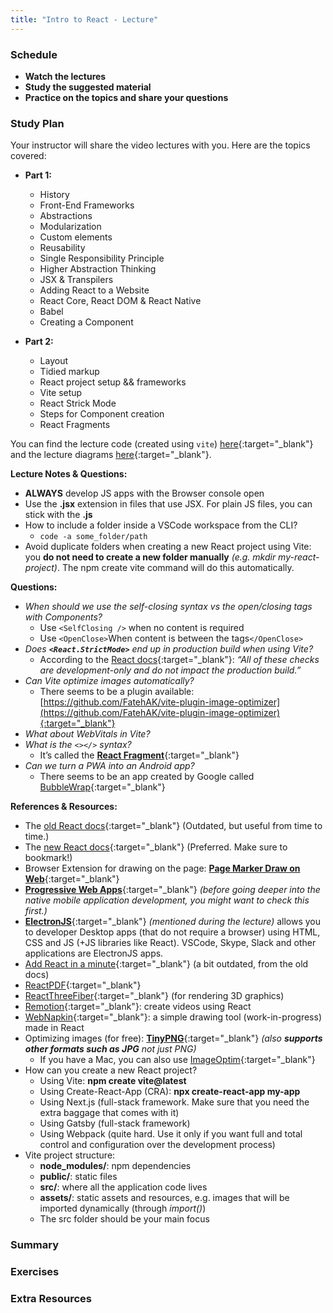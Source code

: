 ```yaml
---
title: "Intro to React - Lecture"
---
```


### Schedule

  - **Watch the lectures**
  - **Study the suggested material**
  - **Practice on the topics and share your questions**

### Study Plan

  Your instructor will share the video lectures with you. Here are the topics covered:

  - **Part 1:** 
    - History
    - Front-End Frameworks
    - Abstractions
    - Modularization
    - Custom elements
    - Reusability
    - Single Responsibility Principle
    - Higher Abstraction Thinking
    - JSX & Transpilers
    - Adding React to a Website
    - React Core, React DOM & React Native
    - Babel
    - Creating a Component

  - **Part 2:** 
    - Layout
    - Tidied markup
    - React project setup && frameworks
    - Vite setup
    - React Strick Mode
    - Steps for Component creation
    - React Fragments

  You can find the lecture code (created using `vite`) [here](https://github.com/in-tech-gration/WDX-180/tree/main/curriculum/week21/assets/day01/code){:target="_blank"} and the lecture diagrams [here](https://github.com/in-tech-gration/WDX-180/tree/main/curriculum/week21/assets/day01/diagrams){:target="_blank"}.

  **Lecture Notes & Questions:**

  - **ALWAYS** develop JS apps with the Browser console open  
  - Use the **.jsx** extension in files that use JSX. For plain JS files, you can stick with the **.js**  
  - How to include a folder inside a VSCode workspace from the CLI?  
    - `code -a some_folder/path`  
  - Avoid duplicate folders when creating a new React project using Vite: you **do not need to create a new folder manually** *(e.g. mkdir my-react-project)*. The npm create vite command will do this automatically.  

  **Questions:**  

  - *When should we use the self-closing syntax vs the open/closing tags with Components?*  
    - Use `<SelfClosing />` when no content is required  
    - Use `<OpenClose>`When content is between the tags`</OpenClose>`  
  - *Does **`<React.StrictMode>`** end up in production build when using Vite?*  
    - According to the [React docs](https://react.dev/reference/react/StrictMode#enabling-strict-mode-for-entire-app){:target="_blank"}: *“All of these checks are development-only and do not impact the production build.”*  
  - *Can Vite optimize images automatically?*  
    - There seems to be a plugin available: [https://github.com/FatehAK/vite-plugin-image-optimizer](https://github.com/FatehAK/vite-plugin-image-optimizer){:target="_blank"}  
  - *What about WebVitals in Vite?*  
  - *What is the `<></>` syntax?*  
    - It’s called the [**React Fragment**](https://react.dev/reference/react/Fragment){:target="_blank"}  
  - *Can we turn a PWA into an Android app?*  
    - There seems to be an app created by Google called [BubbleWrap](https://www.youtube.com/watch?v=QJlbMfW3jPc){:target="_blank"}

  **References & Resources:**

  - The [old React docs](https://legacy.reactjs.org/){:target="_blank"} (Outdated, but useful from time to time.)  
  - The [new React docs](https://react.dev/){:target="_blank"} (Preferred. Make sure to bookmark!)  
  - Browser Extension for drawing on the page: [**Page Marker Draw on Web**](https://chromewebstore.google.com/detail/page-marker-draw-on-web/jfiihjeimjpkpoaekpdpllpaeichkiod){:target="_blank"}  
  - [**Progressive Web Apps**](https://web.dev/explore/progressive-web-apps){:target="_blank"} *(before going deeper into the native mobile application development, you might want to check this first.)*  
  - [**ElectronJS**](https://www.electronjs.org/){:target="_blank"} *(mentioned during the lecture)* allows you to developer Desktop apps (that do not require a browser) using HTML, CSS and JS (+JS libraries like React). VSCode, Skype, Slack and other applications are ElectronJS apps.  
  - [Add React in a minute](https://legacy.reactjs.org/docs/add-react-to-a-website.html#add-react-in-one-minute){:target="_blank"} (a bit outdated, from the old docs)  
  - [ReactPDF](https://react-pdf.org/){:target="_blank"}  
  - [ReactThreeFiber](https://github.com/pmndrs/react-three-fiber){:target="_blank"} (for rendering 3D graphics)  
  - [Remotion](https://www.remotion.dev/){:target="_blank"}: create videos using React  
  - [WebNapkin](https://webnapkin.netlify.app/){:target="_blank"}: a simple drawing tool (work-in-progress) made in React  
  - Optimizing images (for free): [**TinyPNG**](https://tinypng.com/){:target="_blank"} *(also **supports other formats such as JPG** not just PNG)*  
    - If you have a Mac, you can also use [ImageOptim](https://imageoptim.com/mac){:target="_blank"}  
  - How can you create a new React project?  
    - Using Vite: **npm create vite@latest**  
    - Using Create-React-App (CRA): **npx create-react-app my-app**  
    - Using Next.js (full-stack framework. Make sure that you need the extra baggage that comes with it)  
    - Using Gatsby (full-stack framework)  
    - Using Webpack (quite hard. Use it only if you want full and total control and configuration over the development process)  
  - Vite project structure:  
    - **node_modules/**: npm dependencies  
    - **public/**: static files  
    - **src/**: where all the application code lives  
    -   **assets/**: static assets and resources, e.g. images that will be imported dynamically (through *import()*)  
    - The src folder should be your main focus  

### Summary

### Exercises

### Extra Resources